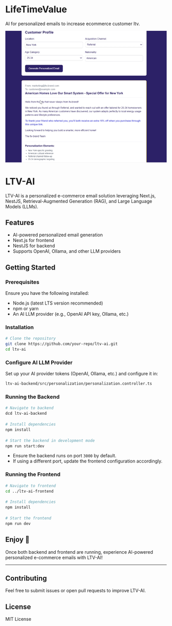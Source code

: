 # LifeTimeValue
AI for personalized emails to increase ecommerce customer ltv.

![alt text](https://github.com/Rizvi-Mohammed/LifeTimeValue/blob/main/ltv.PNG?raw=true)

# LTV-AI

LTV-AI is a personalized e-commerce email solution leveraging Next.js, NestJS, Retrieval-Augmented Generation (RAG), and Large Language Models (LLMs).

## Features
- AI-powered personalized email generation
- Next.js for frontend
- NestJS for backend
- Supports OpenAI, Ollama, and other LLM providers

## Getting Started

### Prerequisites
Ensure you have the following installed:
- Node.js (latest LTS version recommended)
- npm or yarn
- An AI LLM provider (e.g., OpenAI API key, Ollama, etc.)

### Installation

```sh
# Clone the repository
git clone https://github.com/your-repo/ltv-ai.git
cd ltv-ai
```

### Configure AI LLM Provider

Set up your AI provider tokens (OpenAI, Ollama, etc.) and configure it in:
```sh
ltv-ai-backend/src/personalization/personalization.controller.ts
```

### Running the Backend

```sh
# Navigate to backend
dcd ltv-ai-backend

# Install dependencies
npm install

# Start the backend in development mode
npm run start:dev
```

- Ensure the backend runs on port `3000` by default.
- If using a different port, update the frontend configuration accordingly.

### Running the Frontend

```sh
# Navigate to frontend
cd ../ltv-ai-frontend

# Install dependencies
npm install

# Start the frontend
npm run dev
```

## Enjoy 🎉
Once both backend and frontend are running, experience AI-powered personalized e-commerce emails with LTV-AI!

---

## Contributing
Feel free to submit issues or open pull requests to improve LTV-AI.

## License
MIT License


